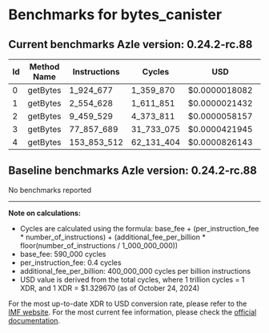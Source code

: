 # Benchmarks for bytes_canister

## Current benchmarks Azle version: 0.24.2-rc.88

| Id  | Method Name | Instructions | Cycles     | USD           | USD/Million Calls |
| --- | ----------- | ------------ | ---------- | ------------- | ----------------- |
| 0   | getBytes    | 1_924_677    | 1_359_870  | $0.0000018082 | $1.80             |
| 1   | getBytes    | 2_554_628    | 1_611_851  | $0.0000021432 | $2.14             |
| 2   | getBytes    | 9_459_529    | 4_373_811  | $0.0000058157 | $5.81             |
| 3   | getBytes    | 77_857_689   | 31_733_075 | $0.0000421945 | $42.19            |
| 4   | getBytes    | 153_853_512  | 62_131_404 | $0.0000826143 | $82.61            |

## Baseline benchmarks Azle version: 0.24.2-rc.88

No benchmarks reported

---

**Note on calculations:**

-   Cycles are calculated using the formula: base_fee + (per_instruction_fee \* number_of_instructions) + (additional_fee_per_billion \* floor(number_of_instructions / 1_000_000_000))
-   base_fee: 590_000 cycles
-   per_instruction_fee: 0.4 cycles
-   additional_fee_per_billion: 400_000_000 cycles per billion instructions
-   USD value is derived from the total cycles, where 1 trillion cycles = 1 XDR, and 1 XDR = $1.329670 (as of October 24, 2024)

For the most up-to-date XDR to USD conversion rate, please refer to the [IMF website](https://www.imf.org/external/np/fin/data/rms_sdrv.aspx).
For the most current fee information, please check the [official documentation](https://internetcomputer.org/docs/current/developer-docs/gas-cost#execution).
